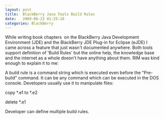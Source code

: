 ```yaml
---
layout: post
title:  BlackBerry Java Tools Build Rules
date:   2009-06-22 01:25:18
categories: BlackBerry
---
```

While writing book chapters  on the BlackBerry Java Development Environment (JDE) and the BlackBerry JDE Plug-in for Eclipse (eJDE) I came across a feature that just wasn't documented anywhere. Both tools support definition of 'Build Rules' but the online help, the knowledge base and the internet as a whole doesn't have anything about them. RIM was kind enough to explain it to me:

A build rule is a command string which is executed even before the "Pre-build" command. It can be any command which can be executed in the DOS console. Developers usually use it to manipulate files:  
  
copy \*.e1 to \*.e2  
  
delete \*.e1  
  
Developer can define multiple build rules.
